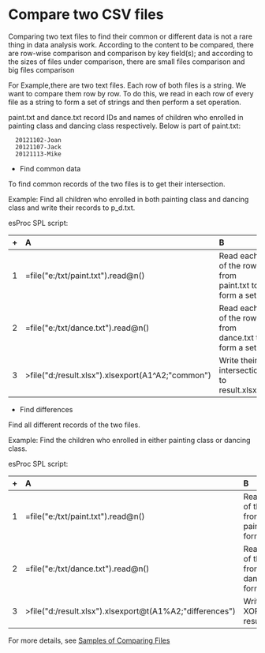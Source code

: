 # Compare two CSV files

Comparing two text files to find their common or different data is not a rare thing in data analysis work. According to the content to be compared, there are row-wise comparison and comparison by key field(s); and according to the sizes of files under comparison, there are small files comparison and big files comparison

For Example,there are two text files. Each row of both files is a string. We want to compare them row by row. To do this, we read in each row of every file as a string to form a set of strings and then perform a set operation.

paint.txt and dance.txt record IDs and names of children who enrolled in painting class and dancing class respectively. Below is part of paint.txt:
```
  20121102-Joan
  20121107-Jack
  20121113-Mike
```
- Find common data

To find common records of the two files is to get their intersection.

Example: Find all children who enrolled in both painting class and dancing class and write their records to p_d.txt.

esProc SPL script:

|+|A|B|
|:-|:-|:-|
|1|=file("e:/txt/paint.txt").read@n()|Read each of the rows from paint.txt to form a set|
|2|=file("e:/txt/dance.txt").read@n()|Read each of the rows from dance.txt to form a set|
|3|>file("d:/result.xlsx").xlsexport(A1\^A2;"common")|Write their intersection to result.xlsx|

- Find differences

Find all different records of the two files.

Example: Find the children who enrolled in either painting class or dancing class.

esProc SPL script:

|+|A|B|
|:-|:-|:-|
|1|=file("e:/txt/paint.txt").read@n()|Read each of the rows from paint.txt to form a set|
|2|=file("e:/txt/dance.txt").read@n()|Read each of the rows from dance.txt to form a set|
|3|>file("d:/result.xlsx").xlsexport@t(A1%A2;"differences")|Write their XORs to result.xlsx|


For more details, see [Samples of Comparing Files](http://c.raqsoft.com/article/1600309188122)
